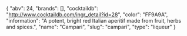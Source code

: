 {
    "abv": 24,
    "brands": [],
    "cocktaildb": "http://www.cocktaildb.com/ingr_detail?id=28",
    "color": "FF9A9A",
    "information": "A potent, bright red Italian aperitif made from fruit, herbs and spices.",
    "name": "Campari",
    "slug": "campari",
    "type": "liqueur"
}